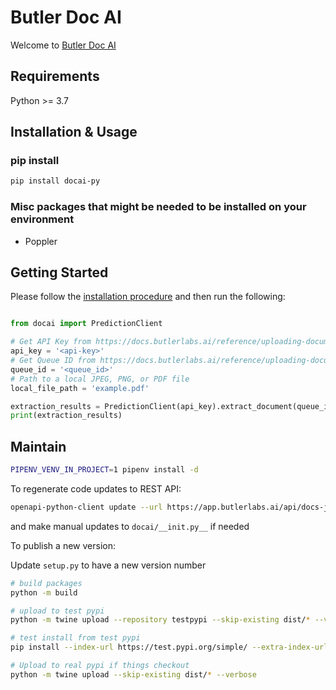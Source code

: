 # Butler Doc AI

Welcome to [Butler Doc AI](https://butlerlabs.ai)

## Requirements

Python >= 3.7

## Installation & Usage

### pip install

```sh
pip install docai-py
```

### Misc packages that might be needed to be installed on your environment
- Poppler

## Getting Started

Please follow the [installation procedure](#installation--usage) and then run the following:

```python

from docai import PredictionClient

# Get API Key from https://docs.butlerlabs.ai/reference/uploading-documents-to-the-rest-api#get-your-api-key
api_key = '<api-key>'
# Get Queue ID from https://docs.butlerlabs.ai/reference/uploading-documents-to-the-rest-api#go-to-the-model-details-page
queue_id = '<queue_id>'
# Path to a local JPEG, PNG, or PDF file
local_file_path = 'example.pdf'

extraction_results = PredictionClient(api_key).extract_document(queue_id, local_file_path)
print(extraction_results)
```

## Maintain

```sh
PIPENV_VENV_IN_PROJECT=1 pipenv install -d
```

To regenerate code updates to REST API:

```sh
openapi-python-client update --url https://app.butlerlabs.ai/api/docs-json --config codegen.yaml
```

and make manual updates to `docai/__init.py__` if needed

To publish a new version:

Update `setup.py` to have a new version number

```sh
# build packages
python -m build

# upload to test pypi
python -m twine upload --repository testpypi --skip-existing dist/* --verbose

# test install from test pypi
pip install --index-url https://test.pypi.org/simple/ --extra-index-url https://pypi.org/simple docai-py

# Upload to real pypi if things checkout
python -m twine upload --skip-existing dist/* --verbose
```
